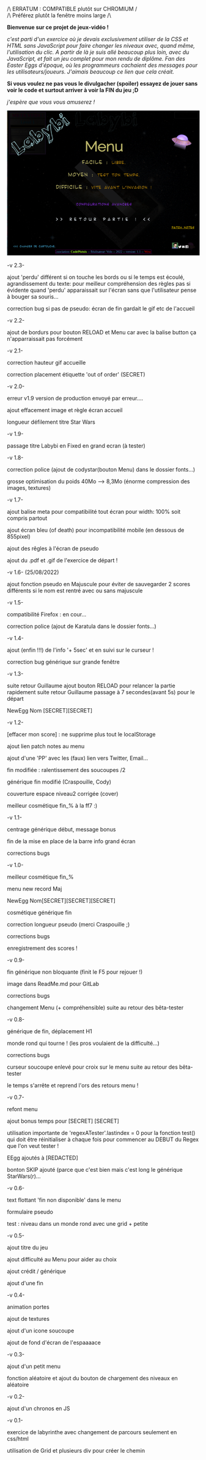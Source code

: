 /\ ERRATUM : COMPATIBLE plutôt sur CHROMIUM /\
/\ Préférez plutôt la fenêtre moins large /\

__Bienvenue sur ce projet de jeux-vidéo !__

_c'est parti d'un exercice où je devais exclusivement utiliser de la CSS et HTML sans 
JavaScript pour faire changer les niveaux avec, quand même, l'utilisation du clic. 
A partir de là je suis allé beaucoup plus loin, avec du JavaScript, et fait un jeu complet 
pour mon rendu de diplôme. Fan des Easter Eggs d'époque, où les programmeurs cachaient des 
messages pour les utilisateurs/joueurs. 
J'aimais beaucoup ce lien que cela créait._

__Si vous voulez ne pas vous le divulgacher (spoiler) essayez de jouer sans voir le code
et surtout arriver à voir la FIN du jeu ;D__

_j'espère que vous vous amuserez !_

![Alt text](tools/labyMenuFin.png)


-v 2.3-

ajout 'perdu' différent si on touche les bords ou si le temps est écoulé, agrandissement du texte: pour meilleur 
compréhension des règles pas si évidente quand 'perdu' apparaissait sur l'écran sans que l'utilisateur pense à
bouger sa souris...

correction bug si pas de pseudo: écran de fin gardait le gif etc de l'accueil


-v 2.2-

ajout de bordurs pour bouton RELOAD et Menu car avec la balise button ça n'apparraissait pas forcément


-v 2.1-

correction hauteur gif accueille

correction placement étiquette 'out of order' (SECRET)


-v 2.0-

erreur v1.9 version de production envoyé par erreur....

ajout effacement image et règle écran accueil

longueur défilement titre Star Wars

-v 1.9-

passage titre Labybi en Fixed en grand ecran (à tester)


-v 1.8-

correction police (ajout de codystar(bouton Menu) dans le dossier fonts...)

grosse optimisation du poids 40Mo --> 8,3Mo (énorme compression des images, textures)


-v 1.7-

ajout balise meta pour compatibilité tout écran pour width: 100% soit compris partout

ajout écran bleu (of death) pour incompatibilité mobile (en dessous de 855pixel)

ajout des rêgles à l'écran de pseudo

ajout du .pdf et .gif de l'exercice de départ !


-v 1.6- (25/08/2022)

ajout fonction pseudo en Majuscule pour éviter de sauvegarder 2 scores différents 
si le nom est rentré avec ou sans majuscule


-v 1.5-

compatibilité Firefox : en cour...

correction police (ajout de Karatula dans le dossier fonts...)


-v 1.4-

ajout (enfin !!!) de l'info '+ 5sec' et en suivi sur le curseur !

correction bug générique sur grande fenêtre


-v 1.3-

suite retour Guillaume ajout bouton RELOAD pour relancer la partie rapidement
suite retour Guillaume passage à 7 secondes(avant 5s) pour le départ  


NewEgg Nom [SECRET][SECRET]


-v 1.2-

[effacer mon score] : ne supprime plus tout le localStorage

ajout lien patch notes au menu 

ajout d'une 'PP' avec les (faux) lien vers Twitter, Email...

fin modifiée : ralentissement des soucoupes /2

générique fin modifié (Craspouille, Cody)

couverture espace niveau2 corrigée (cover)

meilleur cosmétique fin_% à la ff7 :)

-v 1.1-

centrage générique début, message bonus

fin de la mise en place de la barre info grand écran

corrections bugs


-v 1.0-

meilleur cosmétique fin_%

menu new record Maj

NewEgg Nom[SECRET][SECRET][SECRET]

cosmétique générique fin

correction longueur pseudo (merci Craspouille ;)

corrections bugs

enregistrement des scores !


-v 0.9-

fin générique non bloquante (finit le F5 pour rejouer !)

image dans ReadMe.md pour GitLab

corrections bugs

changement Menu (+ compréhensible) suite au retour des bêta-tester


-v 0.8-

générique de fin, déplacement H1

monde rond qui tourne ! (les pros voulaient de la difficulté...)

corrections bugs

curseur soucoupe enlevé pour croix sur le menu suite au retour des bêta-tester

le temps s'arrête et reprend l'ors des retours menu !

-v 0.7-

refont menu

ajout bonus temps pour [SECRET] [SECRET] 

utilisation importante de 'regexATester'.lastindex = 0 pour la fonction test() qui doit
être réinitialiser à chaque fois pour commencer au DEBUT du Regex que l'on veut tester !

EEgg ajoutés à [REDACTED]

bonton SKIP ajouté (parce que c'est bien mais c'est long le générique StarWars(r)...


-v 0.6-

text flottant 'fin non disponible' dans le menu

formulaire pseudo

test : niveau dans un monde rond avec une grid + petite


-v 0.5-

ajout titre du jeu

ajout difficulté au Menu pour aider au choix

ajout crédit / générique 

ajout d'une fin 


-v 0.4-

animation portes

ajout de textures

ajout d'un icone soucoupe

ajout de fond d'écran de l'espaaaace


-v 0.3-

ajout d'un petit menu

fonction aléatoire et
ajout du bouton de chargement des niveaux en aléatoire


-v 0.2-

ajout d'un chronos en JS


-v 0.1-

exercice de labyrinthe avec changement de parcours seulement en css/html

utilisation de Grid et plusieurs div pour créer le chemin

